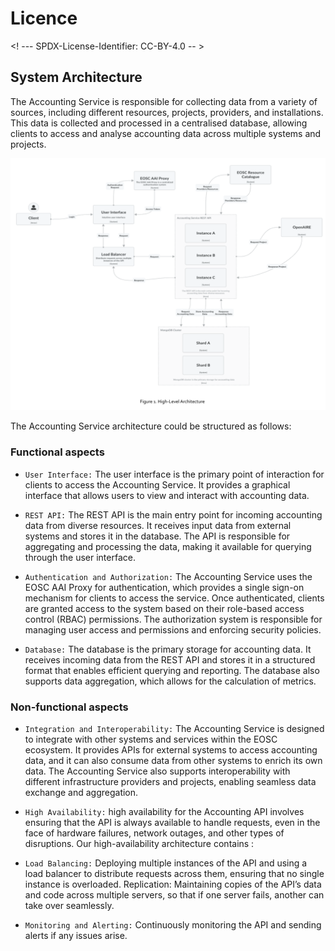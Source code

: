 # Licence

<! --- SPDX-License-Identifier: CC-BY-4.0  -- >

## System Architecture

The Accounting Service is responsible for collecting data from a variety of sources, including different resources, projects, providers, and installations. This data is collected and processed in a centralised database, allowing clients to access and analyse accounting data across multiple systems and projects.

![](assets/high_level_architecture.png)

Τhe Accounting Service architecture could be structured as follows:

### Functional aspects

- `User Interface:` The user interface is the primary point of interaction for clients to access the Accounting Service. It provides a graphical interface that allows users to view and interact with accounting data.

- `REST API:` The REST API is the main entry point for incoming accounting data from diverse resources. It receives input data from external systems and stores it in the database. The API is responsible for aggregating and processing the data, making it available for querying through the user interface.

- `Authentication and Authorization:` The Accounting Service uses the EOSC AAI Proxy for authentication, which provides a single sign-on mechanism for clients to access the service. Once authenticated, clients are granted access to the system based on their role-based access control (RBAC) permissions. The authorization system is responsible for managing user access and permissions and enforcing security policies.

- `Database:` The database is the primary storage for accounting data. It receives incoming data from the REST API and stores it in a structured format that enables efficient querying and reporting. The database also supports data aggregation, which allows for the calculation of metrics.

### Non-functional aspects

- `Integration and Interoperability:` The Accounting Service is designed to integrate with other systems and services within the EOSC ecosystem. It provides APIs for external systems to access accounting data, and it can also consume data from other systems to enrich its own data. The Accounting Service also supports interoperability with different infrastructure providers and projects, enabling seamless data exchange and aggregation.

- `High Availability:` high availability for the Accounting API involves ensuring that the API is always available to handle requests, even in the face of hardware failures, network outages, and other types of disruptions. Our high-availability architecture contains :

- `Load Balancing:` Deploying multiple instances of the API and using a load balancer to distribute requests across them, ensuring that no single instance is overloaded.
  Replication: Maintaining copies of the API’s data and code across multiple servers, so that if one server fails, another can take over seamlessly.

- `Monitoring and Alerting:` Continuously monitoring the API and sending alerts if any issues arise.

